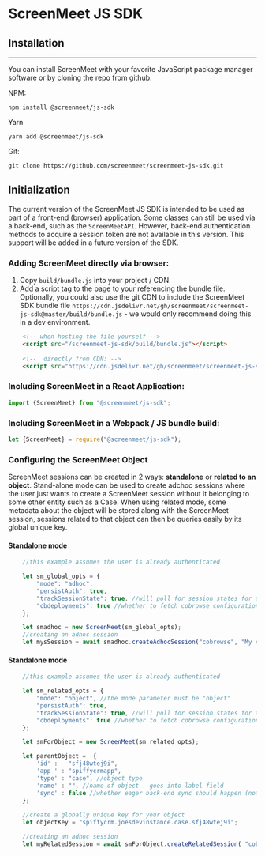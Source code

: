 # ScreenMeet JS SDK #

## Installation
---
You can install ScreenMeet with your favorite JavaScript package manager software or
by cloning the repo from github.

NPM:

```npm install @screenmeet/js-sdk```

Yarn

```yarn add @screenmeet/js-sdk```

Git:

```git clone https://github.com/screenmeet/screenmeet-js-sdk.git```

## Initialization

The current version of the ScreenMeet JS SDK is intended to be used as part of a front-end (browser)
application. Some classes can still be used via a back-end, such as the `ScreenMeetAPI`. However,
back-end authentication methods to acquire a session token are not available in this version.
This support will be added in a future version of the SDK.

### Adding ScreenMeet directly via browser:

1. Copy ```build/bundle.js``` into your project / CDN.
2. Add a script tag to the page to your referencing the bundle file. Optionally, you could also
use the git CDN to include the ScreenMeet SDK bundle file ```https://cdn.jsdelivr.net/gh/screenmeet/screenmeet-js-sdk@master/build/bundle.js``` - we would only recommend doing this in a dev environment.

```html
    <!-- when hosting the file yourself -->
    <script src="/screenmeet-js-sdk/build/bundle.js"></script>
    
    <!--  directly from CDN: -->
    <script src="https://cdn.jsdelivr.net/gh/screenmeet/screenmeet-js-sdk@master/build/bundle.js"></script>
```
 
### Including ScreenMeet in a React Application:
```javascript
import {ScreenMeet} from "@screenmeet/js-sdk";
```

### Including ScreenMeet in a Webpack / JS bundle build:

```javascript
let {ScreenMeet} = require("@screenmeet/js-sdk");
```
        
### Configuring the ScreenMeet Object

ScreenMeet sessions can be created in 2 ways: **standalone** or **related to an object**.
Stand-alone mode can be used to create adchoc sessions where the user just wants to create a
ScreenMeet session without it belonging to some other entity such as a Case. When using
related mode, some metadata about the object will be stored along with the ScreenMeet session,
sessions related to that object can then be queries easily by its global unique key.

#### Standalone mode ####

```javascript
    //this example assumes the user is already authenticated

    let sm_global_opts = {
        "mode": "adhoc",
        "persistAuth": true,
        "trackSessionState": true, //will poll for session states for all widgets
        "cbdeployments": true //whether to fetch cobrowse configuration data if using this product
    };

    let smadhoc = new ScreenMeet(sm_global_opts);
    //creating an adhoc session
    let mysSession = await smadhoc.createAdhocSession("cobrowse", "My cobrwose session");
```

#### Standalone mode ####

```javascript
    //this example assumes the user is already authenticated

    let sm_related_opts = {
        "mode": "object", //the mode parameter must be "object"
        "persistAuth": true,
        "trackSessionState": true, //will poll for session states for all widgets
        "cbdeployments": true //whether to fetch cobrowse configuration data if using this product
    };

    let smForObject = new ScreenMeet(sm_related_opts);

    let parentObject =  {
        'id' :   "sfj48wtej9i",
        'app ' : "spiffycrmapp",
        'type' : "case", //object type
        'name' : "", //name of object - goes into label field
        'sync' : false //whether eager back-end sync should happen (not yet supported)
    };
  
    //create a globally unique key for your object
    let objectKey = "spiffycrm.joesdevinstance.case.sfj48wtej9i";

    //creating an adhoc session
    let myRelatedSession = await smForObject.createRelatedSession( "cobrowse", "Cobrowse for case sfj48wtej9i",  {"record" : true}, parentObject, objectKey);
```